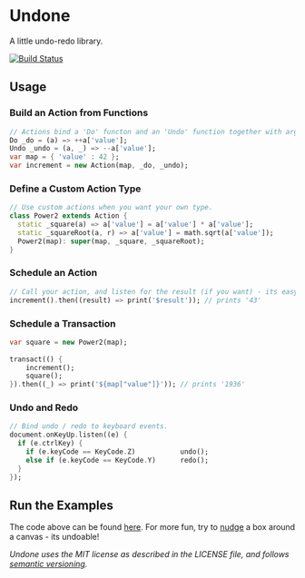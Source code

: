 # Undone

A little undo-redo library.

[![Build Status](https://drone.io/github.com/rmsmith/undone/status.png)][badge]

## Usage

### Build an Action from Functions

```dart
// Actions bind a 'Do' functon and an 'Undo' function together with arguments.
Do _do = (a) => ++a['value'];
Undo _undo = (a, _) => --a['value'];  
var map = { 'value' : 42 }; 
var increment = new Action(map, _do, _undo);  
```

### Define a Custom Action Type

```dart
// Use custom actions when you want your own type.
class Power2 extends Action {  
  static _square(a) => a['value'] = a['value'] * a['value'];  
  static _squareRoot(a, r) => a['value'] = math.sqrt(a['value']);  
  Power2(map): super(map, _square, _squareRoot);  
}
```

### Schedule an Action

```dart
// Call your action, and listen for the result (if you want) - its easy!
increment().then((result) => print('$result')); // prints '43'
```

### Schedule a Transaction

```dart
var square = new Power2(map);
  
transact(() {
    increment();
    square();
}).then((_) => print('${map["value"]}')); // prints '1936'
```

### Undo and Redo

```dart
// Bind undo / redo to keyboard events.
document.onKeyUp.listen((e) {    
  if (e.ctrlKey) {
    if (e.keyCode == KeyCode.Z)           undo();
    else if (e.keyCode == KeyCode.Y)      redo();
  }
});
```

## Run the Examples

The code above can be found [here][readme].  For more fun, try to [nudge][] a 
box around a canvas - its undoable!

_Undone uses the MIT license as described in the LICENSE file, and follows
[semantic versioning][]._

[badge]: https://drone.io/github.com/rmsmith/undone/latest
[nudge]: https://github.com/rmsmith/undone/blob/master/example/nudge.html
[readme]: https://github.com/rmsmith/undone/blob/master/example/readme.dart
[semantic versioning]: http://semver.org/
